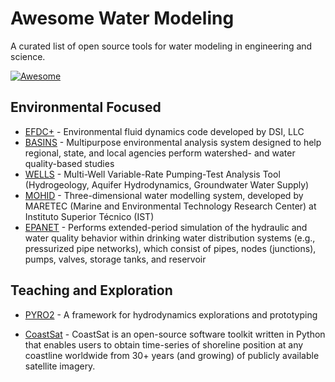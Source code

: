 # Awesome Water Modeling #
A curated list of open source tools for water modeling in engineering and science. 

[![Awesome](https://camo.githubusercontent.com/13c4e50d88df7178ae1882a203ed57b641674f94/68747470733a2f2f63646e2e7261776769742e636f6d2f73696e647265736f726875732f617765736f6d652f643733303566333864323966656437386661383536353265336136336531353464643865383832392f6d656469612f62616467652e737667)](https://github.com/sindresorhus/awesome)



## Environmental Focused
- [EFDC+](https://github.com/dsi-llc/EFDCPlus) - Environmental fluid dynamics code developed by DSI, LLC
- [BASINS](https://github.com/respec/BASINS) - Multipurpose environmental analysis system designed to help regional, state, and local agencies perform watershed- and water quality-based studies
- [WELLS](https://github.com/montyvesselinov/WELLS) - Multi-Well Variable-Rate Pumping-Test Analysis Tool (Hydrogeology, Aquifer Hydrodynamics, Groundwater Water Supply) 
- [MOHID](https://github.com/Mohid-Water-Modelling-System/Mohid) - Three-dimensional water modelling system, developed by MARETEC (Marine and Environmental Technology Research Center) at Instituto Superior Técnico (IST) 
- [EPANET](https://github.com/USEPA/Water-Distribution-Network-Model) - Performs extended-period simulation of the hydraulic and water quality behavior within drinking water distribution systems (e.g., pressurized pipe networks), which consist of pipes, nodes (junctions), pumps, valves, storage tanks, and reservoir

## Teaching and Exploration
- [PYRO2](https://github.com/python-hydro/pyro2) - A framework for hydrodynamics explorations and prototyping

- [CoastSat](https://github.com/kvos/CoastSat) - CoastSat is an open-source software toolkit written in Python that enables users to obtain time-series of shoreline position at any coastline worldwide from 30+ years (and growing) of publicly available satellite imagery.
